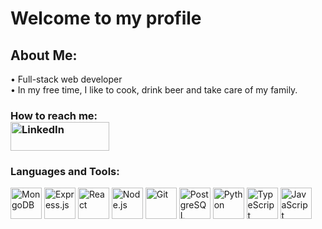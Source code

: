 # Welcome to my profile <br/>

## About Me: </br>
• Full-stack web developer <br>
• In my free time, I like to cook, drink beer and take care of my family. <br>
### How to reach me:  <br/> <a href="https://www.linkedin.com/in/rasmus-eklund-36348255/" style="display: inline-block; vertical-align: middle;"><img src="https://www.edigitalagency.com.au/wp-content/uploads/Linkedin-logo-png.png" alt="LinkedIn" width="158" height="46" style="margin-right: 10px;"></a>

### Languages and Tools:

<p align="left" >
<img src="https://cdn.jsdelivr.net/gh/devicons/devicon/icons/mongodb/mongodb-plain-wordmark.svg" alt="MongoDB" width="50" height="50" />
<img src="https://icongr.am/devicon/express-original.svg?size=50&color=ffffff" alt="Express.js" width="50" height="50" />
<img src="https://cdn.jsdelivr.net/gh/devicons/devicon/icons/react/react-original.svg" alt="React" width="50" height="50" />
<img src="https://cdn.jsdelivr.net/gh/devicons/devicon/icons/nodejs/nodejs-plain-wordmark.svg" alt="Node.js" width="50" height="50" />
<img src="https://cdn.jsdelivr.net/gh/devicons/devicon/icons/git/git-plain-wordmark.svg" alt="Git" width="50" height="50" />
<img src="https://icongr.am/devicon/postgresql-plain.svg?size=50&color=ffffff" alt="PostgreSQL" width="50" height="50" />
<img src="https://icongr.am/devicon/python-plain.svg?size=50&color=ffffff" alt="Python" width="50" height="50" />
<img src="https://cdn.jsdelivr.net/gh/devicons/devicon/icons/typescript/typescript-plain.svg" alt="TypeScript" width="50" height="50" />
<img src="https://cdn.jsdelivr.net/gh/devicons/devicon/icons/javascript/javascript-original.svg" alt="JavaScript" width="50" height="50" />
</p>
